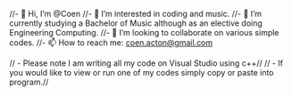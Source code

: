 //- 👋 Hi, I’m @Coen
//- 👀 I’m interested in coding and music.
//- 🌱 I’m currently studying a Bachelor of Music although as an elective doing Engineering Computing.
//- 💞️ I’m looking to collaborate on various simple codes.
//- 📫 How to reach me: coen.acton@gmail.com

// - Please note I am writing all my code on Visual Studio using c++//
// - If you would like to view or run one of my codes simply copy or paste into program.//
<!---
CoenActon/CoenActon is a ✨ special ✨ repository because its `README.md` (this file) appears on your GitHub profile.
You can click the Preview link to take a look at your changes.
--->
